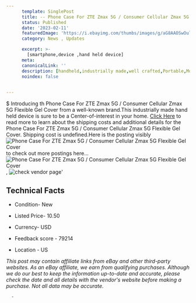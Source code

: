 ```yaml
---
      template: SinglePost
      title: -- Phone Case For ZTE Zmax 5G / Consumer Cellular Zmax 5G Flexible Gel Cover
      status: Published
      date: '2023-02-11'
      featuredImage: 'https://i.ebayimg.com/thumbs/images/g/aG8AAOSwOuljmWbY/s-l225.jpg'
      category: News , Updates

      excerpt: >-
        [smartphone,device ,hand held device]
      meta:
      canonicalLink: ''
      description: [handheld,industrially made,well crafted,Portable,Mobile,Compact,Convenient,Lightweight,Maneuverable,Man-portable,Miniature,Carriable,Hand-held,Light,Holdable,Transportable,Mobile device,Pocket-sized,On-the-go,Wireless,Cordless,Compact size,Convenient size, smartphone,device ,hand held device]
      noindex: false
      

---
```

$
      Introducing th Phone Case For ZTE Zmax 5G / Consumer Cellular Zmax 5G Flexible Gel Cover from a well-known brand.This industrially made hand held device is sure to be a Center-of-interest in your home. [Click Here](https://www.ebay.com/itm/385043971592?hash=item59a668be08%3Ag%3AaG8AAOSwOuljmWbY&mkevt=1&mkcid=1&mkrid=711-53200-19255-0&campid=%253CePNCampaignId%253E&customid=%253CreferenceId%253E&toolid=10049) to read more to learn about the shipping costs and additional details for the Phone Case For ZTE Zmax 5G / Consumer Cellular Zmax 5G Flexible Gel Cover. Shipping cost is undefined.Here is the posting visibly ![Phone Case For ZTE Zmax 5G / Consumer Cellular Zmax 5G Flexible Gel Cover](https://i.ebayimg.com/thumbs/images/g/aG8AAOSwOuljmWbY/s-l225.jpg) to check out more postings here... ![Phone Case For ZTE Zmax 5G / Consumer Cellular Zmax 5G Flexible Gel Cover](https://i.ebayimg.com/images/g/aG8AAOSwOuljmWbY/s-l1200.jpg), ![check vendor page](https://origin-galleryplus.ebayimg.com/ws/web/385043971592_2_0_1/225x225.jpg,https://origin-galleryplus.ebayimg.com/ws/web/385043971592_3_0_1/225x225.jpg,https://origin-galleryplus.ebayimg.com/ws/web/385043971592_4_0_1/225x225.jpg,https://origin-galleryplus.ebayimg.com/ws/web/385043971592_5_0_1/225x225.jpg,https://origin-galleryplus.ebayimg.com/ws/web/385043971592_6_0_1/225x225.jpg,https://origin-galleryplus.ebayimg.com/ws/web/385043971592_7_0_1/225x225.jpg)'

      

 ## Technical Facts 



     
      

 - Condition- New 


      

 - Listed Price- 10.50 


      

 - Currency- USD 


      

 - Feedback score - 79214 


      

 - Location - US 


      
      

 *_This post may contain affiliate links from eBay and other third-party websites. As an eBay affiliate, we earn from qualifying purchases. Although we do our best to keep the information up-to-date and accurate, please check the date and all details with the vendor's website before making a purchase. Not all data may be accurate._*




      -
